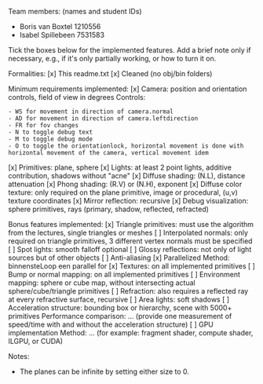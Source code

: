 Team members: (names and student IDs)
* Boris van Boxtel 1210556
* Isabel Spillebeen 7531583

Tick the boxes below for the implemented features. Add a brief note only if necessary, e.g., if it's only partially working, or how to turn it on.

Formalities:
[x] This readme.txt
[x] Cleaned (no obj/bin folders)

Minimum requirements implemented:
[x] Camera: position and orientation controls, field of view in degrees
Controls:

    - WS for movement in direction of camera.normal
    - AD for movement in direction of camera.leftdirection
    - FR for fov changes
    - N to toggle debug text
    - M to toggle debug mode
    - O to toggle the orientationlock, horizontal movement is done with horizontal movement of the camera, vertical movement idem

[x] Primitives: plane, sphere
[x] Lights: at least 2 point lights, additive contribution, shadows without "acne"
[x] Diffuse shading: (N.L), distance attenuation
[x] Phong shading: (R.V) or (N.H), exponent
[x] Diffuse color texture: only required on the plane primitive, image or procedural, (u,v) texture coordinates
[x] Mirror reflection: recursive
[x] Debug visualization: sphere primitives, rays (primary, shadow, reflected, refracted)

Bonus features implemented:
[x] Triangle primitives: must use the algorithm from the lectures, single triangles or meshes
[ ] Interpolated normals: only required on triangle primitives, 3 different vertex normals must be specified
[ ] Spot lights: smooth falloff optional
[ ] Glossy reflections: not only of light sources but of other objects
[ ] Anti-aliasing
[x] Parallelized
Method: binnensteLoop een parallel for
[x] Textures: on all implemented primitives
[ ] Bump or normal mapping: on all implemented primitives
[ ] Environment mapping: sphere or cube map, without intersecting actual sphere/cube/triangle primitives
[ ] Refraction: also requires a reflected ray at every refractive surface, recursive
[ ] Area lights: soft shadows
[ ] Acceleration structure: bounding box or hierarchy, scene with 5000+ primitives
Performance comparison: ... (provide one measurement of speed/time with and without the acceleration structure)
[ ] GPU implementation
Method: ... (for example: fragment shader, compute shader, ILGPU, or CUDA)

Notes:
-  The planes can be infinite by setting either size to 0.

